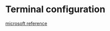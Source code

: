 # Terminal configuration

[microsoft reference](https://docs.microsoft.com/en-us/powershell/module/microsoft.powershell.core/about/about_profiles?view=powershell-7.1)